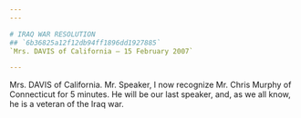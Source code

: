 ```yaml
---
---

# IRAQ WAR RESOLUTION
## `6b36825a12f12db94ff1896dd1927885`
`Mrs. DAVIS of California — 15 February 2007`

---
```



Mrs. DAVIS of California. Mr. Speaker, I now recognize Mr. Chris 
Murphy of Connecticut for 5 minutes. He will be our last speaker, and, 
as we all know, he is a veteran of the Iraq war.